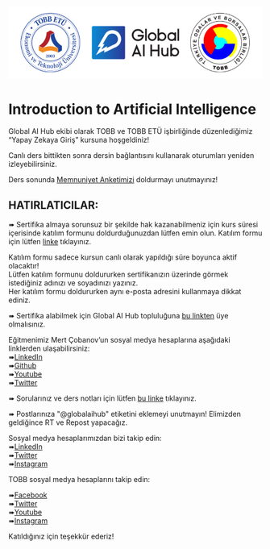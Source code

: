 ![](tobb_gaih.png)
# Introduction to Artificial Intelligence 
Global AI Hub ekibi olarak TOBB ve TOBB ETÜ işbirliğinde düzenlediğimiz “Yapay Zekaya Giriş” kursuna hoşgeldiniz!  

Canlı ders bittikten sonra dersin bağlantısını kullanarak oturumları yeniden izleyebilirsiniz.  

Ders sonunda [Memnuniyet Anketimizi](https://forms.gle/DtK4mp7JgCucBDba9) doldurmayı unutmayınız!

## HATIRLATICILAR:  

➠ Sertifika almaya sorunsuz bir şekilde hak kazanabilmeniz için kurs süresi içerisinde katılım formunu doldurduğunuzdan lütfen emin olun. Katılım formu için lütfen [linke](https://forms.gle/W5fuDSfmsQaDbbg46) tıklayınız.   

Katılım formu sadece kursun canlı olarak yapıldığı süre boyunca aktif olacaktır!  
Lütfen katılım formunu doldururken sertifikanızın üzerinde görmek istediğiniz adınızı ve soyadınızı yazınız.  
Her katılım formu doldururken aynı e-posta adresini kullanmaya dikkat ediniz.  

➠ Sertifika alabilmek için Global AI Hub topluluğuna [bu linkten](https://globalaihub.com/community/) üye olmalısınız.  

Eğitmenimiz Mert Çobanov’un sosyal medya hesaplarına aşağıdaki linklerden ulaşabilirsiniz:  
➠[LinkedIn](https://www.linkedin.com/in/mertcobanoglu/)  
➠[Github](https://github.com/cobanov)  
➠[Youtube](http://youtube.com/mertcobanov)  
➠[Twitter](https://twitter.com/mertcobanov)  

➠ Sorularınız ve ders notları için lütfen [bu linke](https://globalaihub.com/community-hubs/turkish-ai-hub/) tıklayınız.    

➠ Postlarınıza "@globalaihub" etiketini eklemeyi unutmayın! Elimizden geldiğince RT ve Repost yapacağız.  

Sosyal medya hesaplarımızdan bizi takip edin:  
➠[LinkedIn](www.linkedin.com/company/globalaihub/)  
➠[Twitter](https://twitter.com/GlobalAIHub)  
➠[Instagram](https://www.instagram.com/globalaihub/)  

TOBB sosyal medya hesaplarını takip edin:  

➠[Facebook](https://www.facebook.com/TOBBiletisim)  
➠[Twitter](https://twitter.com/TOBBiletisim)  
➠[Youtube](https://www.youtube.com/channel/UCeu_RUKjxnMZHtrKMLHpN3Q)  
➠[Instagram](https://www.instagram.com/TOBBiletisim/)  

Katıldığınız için teşekkür ederiz!  
